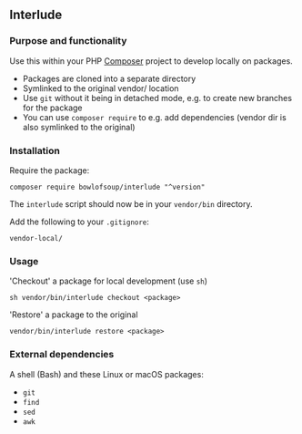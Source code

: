 ## Interlude
### Purpose and functionality
Use this within your PHP [Composer](https://getcomposer.org/) project to develop locally
on packages. 

* Packages are cloned into a separate directory 
* Symlinked to the original vendor/ location 
* Use `git` without it being in detached mode, e.g. to create new branches for the package
* You can use `composer require` to e.g. add dependencies (vendor dir is also symlinked to the original) 

### Installation
Require the package:
```
composer require bowlofsoup/interlude "^version"
```

The `interlude` script should now be in your `vendor/bin` directory.

Add the following to your `.gitignore`:

```
vendor-local/
```

### Usage
'Checkout' a package for local development (use `sh`)
```
sh vendor/bin/interlude checkout <package>
```

'Restore' a package to the original
```
vendor/bin/interlude restore <package>
```

### External dependencies
A shell (Bash) and these Linux or macOS packages:
* `git`
* `find`
* `sed`
* `awk`
